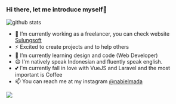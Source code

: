### Hi there, let me introduce myself👋

![github stats](https://github-readme-stats.vercel.app/api?username=nabielmada&show_icons=true&theme=vue-dark)

- 🔭 I’m currently working as a freelancer, you can check website <a href="https://sulungsoft.com"> Sulungsoft</a>
- ⚡ Excited to create projects and to help others
- 🌱 I’m currently learning design and code (Web Developer)
- 😄 I'm natively speak Indonesian and fluently speak english.
- 💕 I'm currently fall in love with VueJS and Laravel and the most important is Coffee
- 📫 You can reach me at my instagram [@nabielmada](https://instagram.com/nabielmada)

<img src="https://github-readme-stats.vercel.app/api/top-langs/?username=nabielmada&layout=compact&theme=vue">
